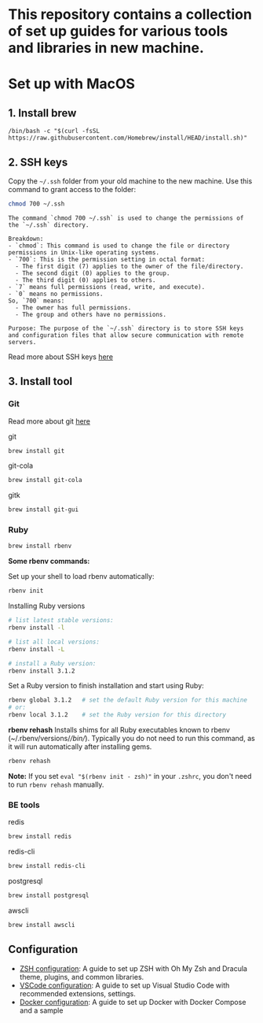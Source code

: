 # This repository contains a collection of set up guides for various tools and libraries in new machine.

# Set up with MacOS

## 1. Install brew

```
/bin/bash -c "$(curl -fsSL https://raw.githubusercontent.com/Homebrew/install/HEAD/install.sh)"
```

## 2. SSH keys

Copy the `~/.ssh` folder from your old machine to the new machine. Use this command to grant access to the folder:

```bash
chmod 700 ~/.ssh
```

```text
The command `chmod 700 ~/.ssh` is used to change the permissions of the `~/.ssh` directory.

Breakdown:
- `chmod`: This command is used to change the file or directory permissions in Unix-like operating systems.
- `700`: This is the permission setting in octal format:
  - The first digit (7) applies to the owner of the file/directory.
  - The second digit (0) applies to the group.
  - The third digit (0) applies to others.
- `7` means full permissions (read, write, and execute).
- `0` means no permissions.
So, `700` means:
  - The owner has full permissions.
  - The group and others have no permissions.

Purpose: The purpose of the `~/.ssh` directory is to store SSH keys and configuration files that allow secure communication with remote servers.
```

Read more about SSH keys [here](https://github.com/sonha-min/RoR-Training/blob/main/docs/git.md#create-ssh-key)

## 3. Install tool

### Git

Read more about git [here](https://github.com/vosonha/RoR-Training/blob/main/docs/git.md)

git

```bash
brew install git
```

git-cola

```bash
brew install git-cola
```

gitk

```bash
brew install git-gui
```

### Ruby

```bash
brew install rbenv
```

**Some rbenv commands:**

Set up your shell to load rbenv automatically:

```bash
rbenv init
```

Installing Ruby versions

```bash
# list latest stable versions:
rbenv install -l

# list all local versions:
rbenv install -L

# install a Ruby version:
rbenv install 3.1.2
```

Set a Ruby version to finish installation and start using Ruby:

```bash
rbenv global 3.1.2   # set the default Ruby version for this machine
# or:
rbenv local 3.1.2    # set the Ruby version for this directory
```

**rbenv rehash**
Installs shims for all Ruby executables known to rbenv (~/.rbenv/versions/_/bin/_). Typically you do not need to run this command, as it will run automatically after installing gems.

```bash
rbenv rehash
```

**Note:** If you set `eval "$(rbenv init - zsh)"` in your `.zshrc`, you don't need to run `rbenv rehash` manually.

### BE tools

redis

```bash
brew install redis
```

redis-cli

```bash
brew install redis-cli
```

postgresql

```bash
brew install postgresql
```

awscli

```bash
brew install awscli
```

## Configuration

- [ZSH configuration](zsh/README.md): A guide to set up ZSH with Oh My Zsh and Dracula theme,
  plugins, and common libraries.
- [VSCode configuration](vscode/README.md): A guide to set up Visual Studio Code with recommended extensions, settings.
- [Docker configuration](docker/README.md): A guide to set up Docker with Docker Compose and a sample
